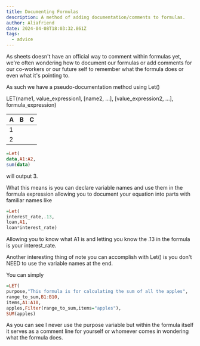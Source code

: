 ```yaml
---
title: Documenting Formulas
description: A method of adding documentation/comments to formulas.
author: Aliafriend
date: 2024-04-08T18:03:32.861Z
tags:
  - advice
---
```

As sheets doesn't have an official way to comment within formulas yet, we're often wondering how to document our formulas or add comments for our co-workers or our future self to remember what the formula does or even what it's pointing to.

As such we have a pseudo-documentation method using Let()

LET(name1, value_expression1, [name2, …], [value_expression2, …], formula_expression)


| A                | B             | C         |
| ---------------- | ------------- | --------- |
| 1 ||||
| 2 ||||


```haskell
=Let(
data,A1:A2,
sum(data)
```
will output 3.

What this means is you can declare variable names and use them in the formula expression allowing you to document your equation into parts with familiar names like
```haskell
=Let(
interest_rate,.13,
loan,A1,
loan*interest_rate)
```
Allowing you to know what A1 is and letting you know the .13 in the formula is your interest_rate.

Another interesting thing of note you can accomplish with Let() is you don't NEED to use the variable names at the end.

You can simply
```haskell
=LET(
purpose,"This formula is for calculating the sum of all the apples",
range_to_sum,B1:B10,
items,A1:A10,
apples,Filter(range_to_sum,items="apples"),
SUM(apples)
```

As you can see I never use the purpose variable but within the formula itself it serves as a comment line for yourself or whomever comes in wondering what the formula does.
